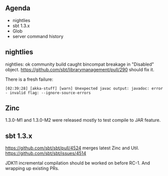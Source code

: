 ## Agenda

- nightlies
- sbt 1.3.x
- Glob
- server command history

## nightlies

nightlies: ok
community build caught bincompat breakage in "Disabled" object.
https://github.com/sbt/librarymanagement/pull/290 should fix it.

There is a fresh failure:

```
[02:39:28] [akka-stuff] [warn] Unexpected javac output: javadoc: error - invalid flag: --ignore-source-errors
```

## Zinc

1.3.0-M1 and 1.3.0-M2 were released mostly to test compile to JAR feature.


## sbt 1.3.x

https://github.com/sbt/sbt/pull/4524 merges latest Zinc and Util.
https://github.com/sbt/sbt/issues/4514

JDK11 incremental compilation should be worked on before RC-1.
And wrapping up existing PRs.
